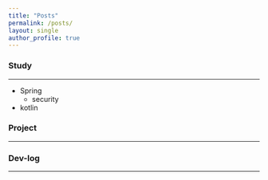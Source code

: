 ```yaml
---
title: "Posts"
permalink: /posts/
layout: single
author_profile: true
---
```



### Study
---

- Spring
  - security
- kotlin

### Project

---

### Dev-log

----





